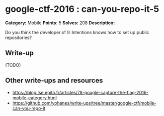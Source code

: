 # google-ctf-2016 : can-you-repo-it-5

**Category:** Mobile
**Points:** 5
**Solves:** 208
**Description:**

Do you think the developer of Ill Intentions knows how to set up public repositories?


## Write-up

(TODO)

## Other write-ups and resources

* <https://blog.lse.epita.fr/articles/78-google-capture-the-flag-2016-mobile-category.html>
* https://github.com/yohanes/write-ups/tree/master/google-ctf/mobile-can-you-repo-it
